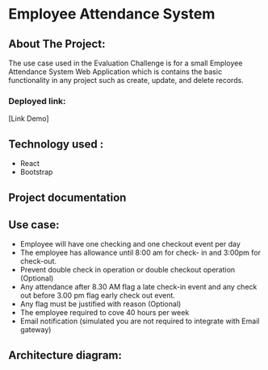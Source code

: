 # Employee Attendance System

## About The Project:
The use case used in the Evaluation Challenge is for a small Employee Attendance System Web Application which is contains the basic functionality in any project such as create, update, and delete records.




### Deployed link:
[Link Demo]

## Technology used :
 - React
 - Bootstrap
 
 
## Project documentation


 ## Use case:
  - Employee will have one checking and one checkout event per day
- The employee has allowance until 8:00 am for check- in and 3:00pm for check-out.
- Prevent double check in operation or double checkout operation (Optional)
- Any attendance after 8.30 AM flag a late check-in event and any check out before 3.00 pm flag early check out event.
- Any flag must be justified with reason (Optional)
- The employee required to cove 40 hours per week
- Email notification (simulated you are not required to integrate with Email gateway)

 ## Architecture diagram: